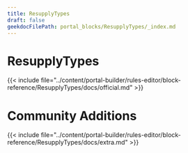 ```yaml
---
title: ResupplyTypes
draft: false
geekdocFilePath: portal_blocks/ResupplyTypes/_index.md
---
```

# ResupplyTypes
{{< include file="../content/portal-builder/rules-editor/block-reference/ResupplyTypes/docs/official.md" >}}

# Community Additions

{{< include file="../content/portal-builder/rules-editor/block-reference/ResupplyTypes/docs/extra.md" >}}